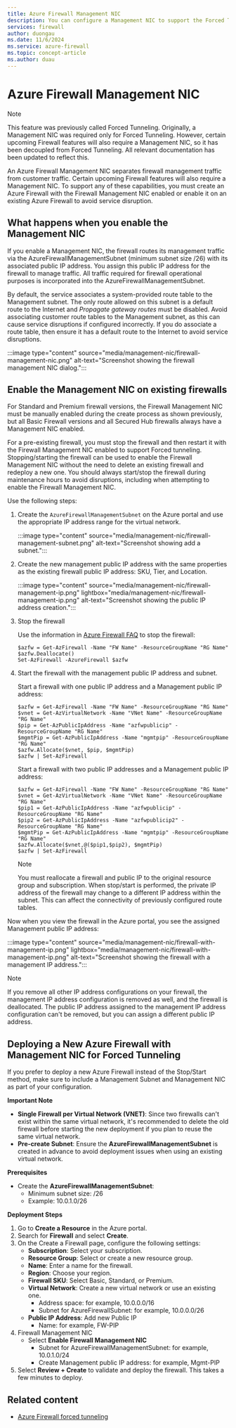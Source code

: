 ```yaml
---
title: Azure Firewall Management NIC
description: You can configure a Management NIC to support the Forced Tunneling and Packet Capture features.
services: firewall
author: duongau
ms.date: 11/6/2024
ms.service: azure-firewall
ms.topic: concept-article
ms.author: duau
---
```


# Azure Firewall Management NIC

> [!NOTE]
> This feature was previously called Forced Tunneling. Originally, a Management NIC was required only for Forced Tunneling. However, certain upcoming Firewall features will also require a Management NIC, so it has been decoupled from Forced Tunneling. All relevant documentation has been updated to reflect this.

An Azure Firewall Management NIC separates firewall management traffic from customer traffic. Certain upcoming Firewall features will also require a Management NIC. To support any of these capabilities, you must create an Azure Firewall with the Firewall Management NIC enabled or enable it on an existing Azure Firewall to avoid service disruption.

## What happens when you enable the Management NIC

If you enable a Management NIC, the firewall routes its management traffic via the AzureFirewallManagementSubnet (minimum subnet size /26) with its associated public IP address. You assign this public IP address for the firewall to manage traffic. All traffic required for firewall operational purposes is incorporated into the AzureFirewallManagementSubnet. 

By default, the service associates a system-provided route table to the Management subnet. The only route allowed on this subnet is a default route to the Internet and *Propagate gateway routes* must be disabled. Avoid associating customer route tables to the Management subnet, as this can cause service disruptions if configured incorrectly. If you do associate a route table, then ensure it has a default route to the Internet to avoid service disruptions.

:::image type="content" source="media/management-nic/firewall-management-nic.png" alt-text="Screenshot showing the firewall management NIC dialog.":::

## Enable the Management NIC on existing firewalls

For Standard and Premium firewall versions, the Firewall Management NIC must be manually enabled during the create process as shown previously, but all Basic Firewall versions and all Secured Hub firewalls always have a Management NIC enabled. 

For a pre-existing firewall, you must stop the firewall and then restart it with the Firewall Management NIC enabled to support Forced tunneling. Stopping/starting the firewall can be used to enable the Firewall Management NIC without the need to delete an existing firewall and redeploy a new one. You should always start/stop the firewall during maintenance hours to avoid disruptions, including when attempting to enable the Firewall Management NIC. 

Use the following steps:

1. Create the `AzureFirewallManagementSubnet` on the Azure portal and use the appropriate IP address range for the virtual network.

   :::image type="content" source="media/management-nic/firewall-management-subnet.png" alt-text="Screenshot showing add a subnet.":::
1. Create the new management public IP address with the same properties as the existing firewall public IP address: SKU, Tier, and Location.

   :::image type="content" source="media/management-nic/firewall-management-ip.png" lightbox="media/management-nic/firewall-management-ip.png" alt-text="Screenshot showing the public IP address creation.":::
   
1. Stop the firewall

   Use the information in [Azure Firewall FAQ](firewall-faq.yml#how-can-i-stop-and-start-azure-firewall) to stop the firewall:
   
   ```azurepowershell
   $azfw = Get-AzFirewall -Name "FW Name" -ResourceGroupName "RG Name"
   $azfw.Deallocate()
   Set-AzFirewall -AzureFirewall $azfw
   ```
   
   
1. Start the firewall with the management public IP address and subnet.

   Start a firewall with one public IP address and a Management public IP address:
   
   ```azurepowershell
   $azfw = Get-AzFirewall -Name "FW Name" -ResourceGroupName "RG Name"
   $vnet = Get-AzVirtualNetwork -Name "VNet Name" -ResourceGroupName "RG Name" 
   $pip = Get-AzPublicIpAddress -Name "azfwpublicip" -ResourceGroupName "RG Name"
   $mgmtPip = Get-AzPublicIpAddress -Name "mgmtpip" -ResourceGroupName "RG Name" 
   $azfw.Allocate($vnet, $pip, $mgmtPip)
   $azfw | Set-AzFirewall
   ```
   
   Start a firewall with two public IP addresses and a Management public IP address:
   
   ```azurepowershell
   $azfw = Get-AzFirewall -Name "FW Name" -ResourceGroupName "RG Name"
   $vnet = Get-AzVirtualNetwork -Name "VNet Name" -ResourceGroupName "RG Name" 
   $pip1 = Get-AzPublicIpAddress -Name "azfwpublicip" -ResourceGroupName "RG Name"
   $pip2 = Get-AzPublicIpAddress -Name "azfwpublicip2" -ResourceGroupName "RG Name"
   $mgmtPip = Get-AzPublicIpAddress -Name "mgmtpip" -ResourceGroupName "RG Name" 
   $azfw.Allocate($vnet,@($pip1,$pip2), $mgmtPip)
   $azfw | Set-AzFirewall
   ```
   
   > [!NOTE]
   > You must reallocate a firewall and public IP to the original resource group and subscription. When stop/start is performed, the private IP address of the firewall may change to a different IP address within the subnet. This can affect the connectivity of previously configured route tables.

Now when you view the firewall in the Azure portal, you see the assigned Management public IP address:

:::image type="content" source="media/management-nic/firewall-with-management-ip.png" lightbox="media/management-nic/firewall-with-management-ip.png" alt-text="Screenshot showing the firewall with a management IP address.":::


> [!NOTE]
> If you remove all other IP address configurations on your firewall, the management IP address configuration is removed as well, and the firewall is deallocated. The public IP address assigned to the management IP address configuration can't be removed, but you can assign a different public IP address.

## Deploying a New Azure Firewall with Management NIC for Forced Tunneling

If you prefer to deploy a new Azure Firewall instead of the Stop/Start method, make sure to include a Management Subnet and Management NIC as part of your configuration.

**Important Note**
* **Single Firewall per Virtual Network (VNET)**: Since two firewalls can't exist within the same virtual network, it's recommended to delete the old firewall before starting the new deployment if you plan to reuse the same virtual network.
* **Pre-create Subnet**: Ensure the **AzureFirewallManagementSubnet** is created in advance to avoid deployment issues when using an existing virtual network.

**Prerequisites**
* Create the **AzureFirewallManagementSubnet**:
    * Minimum subnet size: /26
    * Example: 10.0.1.0/26

**Deployment Steps**
1. Go to **Create a Resource** in the Azure portal.
1.	Search for **Firewall** and select **Create**.
1.	On the Create a Firewall page, configure the following settings:
    * **Subscription**: Select your subscription.
    * **Resource Group**: Select or create a new resource group.
    * **Name**: Enter a name for the firewall.
    * **Region**: Choose your region.
    * **Firewall SKU**: Select Basic, Standard, or Premium.
    * **Virtual Network**: Create a new virtual network or use an existing one.
         * Address space: for example, 10.0.0.0/16
         * Subnet for AzureFirewallSubnet: for example, 10.0.0.0/26
    * **Public IP Address**: Add new Public IP
         * Name: for example, FW-PIP
1.	Firewall Management NIC
    * Select **Enable Firewall Management NIC**
         * Subnet for AzureFirewallManagementSubnet: for example, 10.0.1.0/24
         * Create Management public IP address: for example, Mgmt-PIP
1.	Select **Review + Create** to validate and deploy the firewall. This takes a few minutes to deploy. 


## Related content

- [Azure Firewall forced tunneling](forced-tunneling.md)

